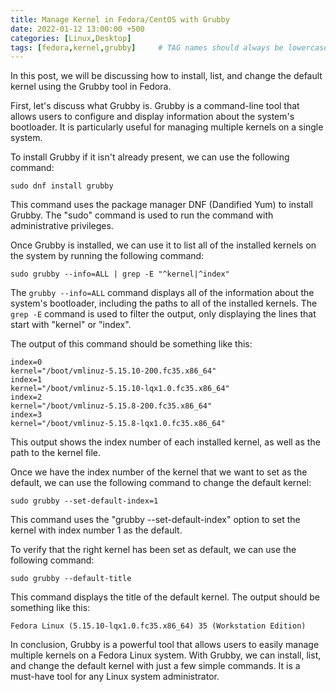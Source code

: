 ```yaml
---
title: Manage Kernel in Fedora/CentOS with Grubby
date: 2022-01-12 13:00:00 +500
categories: [Linux,Desktop]
tags: [fedora,kernel,grubby]     # TAG names should always be lowercase
---
```


In this post, we will be discussing how to install, list, and change the default kernel using the Grubby tool in Fedora.

First, let's discuss what Grubby is. Grubby is a command-line tool that allows users to configure and display information about the system's bootloader. It is particularly useful for managing multiple kernels on a single system.

To install Grubby if it isn't already present, we can use the following command:

```
sudo dnf install grubby
```

This command uses the package manager DNF (Dandified Yum) to install Grubby. The "sudo" command is used to run the command with administrative privileges.

Once Grubby is installed, we can use it to list all of the installed kernels on the system by running the following command:

```
sudo grubby --info=ALL | grep -E "^kernel|^index"
```

The `grubby --info=ALL` command displays all of the information about the system's bootloader, including the paths to all of the installed kernels. The `grep -E` command is used to filter the output, only displaying the lines that start with "kernel" or "index".

The output of this command should be something like this:

```
index=0 
kernel="/boot/vmlinuz-5.15.10-200.fc35.x86_64" 
index=1 
kernel="/boot/vmlinuz-5.15.10-lqx1.0.fc35.x86_64" 
index=2 
kernel="/boot/vmlinuz-5.15.8-200.fc35.x86_64" 
index=3 
kernel="/boot/vmlinuz-5.15.8-lqx1.0.fc35.x86_64"
```

This output shows the index number of each installed kernel, as well as the path to the kernel file.

Once we have the index number of the kernel that we want to set as the default, we can use the following command to change the default kernel:
```
sudo grubby --set-default-index=1
```

This command uses the "grubby --set-default-index" option to set the kernel with index number 1 as the default.

To verify that the right kernel has been set as default, we can use the following command:
```
sudo grubby --default-title
```
This command displays the title of the default kernel. The output should be something like this:
```
Fedora Linux (5.15.10-lqx1.0.fc35.x86_64) 35 (Workstation Edition)
```

In conclusion, Grubby is a powerful tool that allows users to easily manage multiple kernels on a Fedora Linux system. With Grubby, we can install, list, and change the default kernel with just a few simple commands. It is a must-have tool for any Linux system administrator.